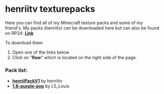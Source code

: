 # henriitv texturepacks
Here you can find all of my Minecraft texture packs and some of my friend's.
My packs (henriitv) can be downloaded here but can also be found on RP24: [**Link**](https://resourcepacks24.de/profile/henriitv)

To download them
1. Open one of the links below
2. Click on "**Raw**" which is located on the right side of the page.
### Pack list:
- [**henriiPackV1**](https://henriitv.github.io/shortlink/tp/henriiPackV1) by henriitv
- [**1.8-purple-pvp**](https://henriitv.github.io/shortlink/tp/1.8-purple-pvp) by L5_Louis

